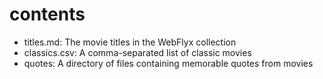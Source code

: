 # contents

* titles.md: The movie titles in the WebFlyx collection
* classics.csv: A comma-separated list of classic movies
* quotes: A directory of files containing memorable quotes from movies
	
